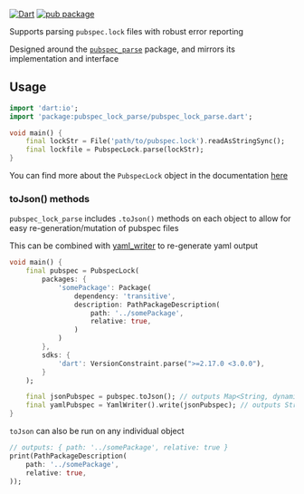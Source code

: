 [![Dart](https://github.com/matthewnitschke/pubspec_lock_parse/actions/workflows/dart.yml/badge.svg)](https://github.com/matthewnitschke/pubspec_lock_parse/actions/workflows/dart.yml)
[![pub package](https://img.shields.io/pub/v/pubspec_lock_parse.svg)](https://pub.dev/packages/pubspec_lock_parse)

Supports parsing `pubspec.lock` files with robust error reporting

Designed around the [`pubspec_parse`](https://github.com/dart-lang/pubspec_parse) package, and mirrors its implementation and interface

## Usage

```dart
import 'dart:io';
import 'package:pubspec_lock_parse/pubspec_lock_parse.dart';

void main() {
    final lockStr = File('path/to/pubspec.lock').readAsStringSync();
    final lockfile = PubspecLock.parse(lockStr);
}
```

You can find more about the `PubspecLock` object in the documentation [here](https://pub.dev/documentation/pubspec_lock_parse/latest/)

### toJson() methods

`pubspec_lock_parse` includes `.toJson()` methods on each object to allow for easy re-generation/mutation of pubspec files

This can be combined with [yaml_writer](https://github.com/gmpassos/yaml_writer) to re-generate yaml output

```dart
void main() {
    final pubspec = PubspecLock(
        packages: {
            'somePackage': Package(
                dependency: 'transitive',
                description: PathPackageDescription(
                    path: '../somePackage',
                    relative: true,
                )
            )
        },
        sdks: {
            'dart': VersionConstraint.parse(">=2.17.0 <3.0.0"),
        }
    );

    final jsonPubspec = pubspec.toJson(); // outputs Map<String, dynamic>
    final yamlPubspec = YamlWriter().write(jsonPubspec); // outputs String
}
```

`toJson` can also be run on any individual object
```dart
// outputs: { path: '../somePackage', relative: true }
print(PathPackageDescription(
    path: '../somePackage',
    relative: true,
));
```